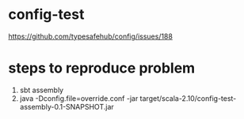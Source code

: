# config-test
https://github.com/typesafehub/config/issues/188

# steps to reproduce problem
1. sbt assembly
2. java -Dconfig.file=override.conf -jar target/scala-2.10/config-test-assembly-0.1-SNAPSHOT.jar

